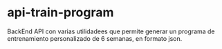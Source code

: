 # api-train-program
BackEnd API con varias utilidadees que permite generar un programa de entrenamiento personalizado de 6 semanas, en formato json.
